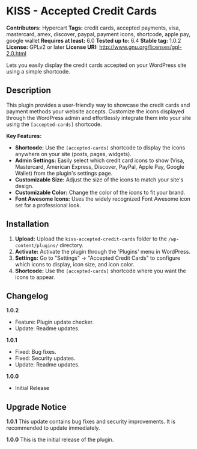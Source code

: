 # KISS - Accepted Credit Cards

**Contributors:** Hypercart
**Tags:** credit cards, accepted payments, visa, mastercard, amex, discover, paypal, payment icons, shortcode, apple pay, google wallet
**Requires at least:** 6.0
**Tested up to:** 6.4
**Stable tag:** 1.0.2
**License:** GPLv2 or later
**License URI:** http://www.gnu.org/licenses/gpl-2.0.html

Lets you easily display the credit cards accepted on your WordPress site using a simple shortcode.

## Description

This plugin provides a user-friendly way to showcase the credit cards and payment methods your website accepts. Customize the icons displayed through the WordPress admin and effortlessly integrate them into your site using the `[accepted-cards]` shortcode.

**Key Features:**

*   **Shortcode:** Use the `[accepted-cards]` shortcode to display the icons anywhere on your site (posts, pages, widgets).
*   **Admin Settings:** Easily select which credit card icons to show (Visa, Mastercard, American Express, Discover, PayPal, Apple Pay, Google Wallet) from the plugin's settings page.
*   **Customizable Size:** Adjust the size of the icons to match your site's design.
*   **Customizable Color:** Change the color of the icons to fit your brand.
*   **Font Awesome Icons:** Uses the widely recognized Font Awesome icon set for a professional look.

## Installation

1.  **Upload:** Upload the `kiss-accepted-credit-cards` folder to the `/wp-content/plugins/` directory.
2.  **Activate:** Activate the plugin through the 'Plugins' menu in WordPress.
3.  **Settings:** Go to "Settings" -> "Accepted Credit Cards" to configure which icons to display, icon size, and icon color.
4.  **Shortcode:** Use the `[accepted-cards]` shortcode where you want the icons to appear.


## Changelog

**1.0.2**

*   Feature: Plugin update checker.
*   Update: Readme updates.

**1.0.1**

*   Fixed: Bug fixes.
*   Fixed: Security updates.
*   Update: Readme updates.

**1.0.0**

*   Initial Release

## Upgrade Notice

**1.0.1**
This update contains bug fixes and security improvements. It is recommended to update immediately.

**1.0.0**
This is the initial release of the plugin.